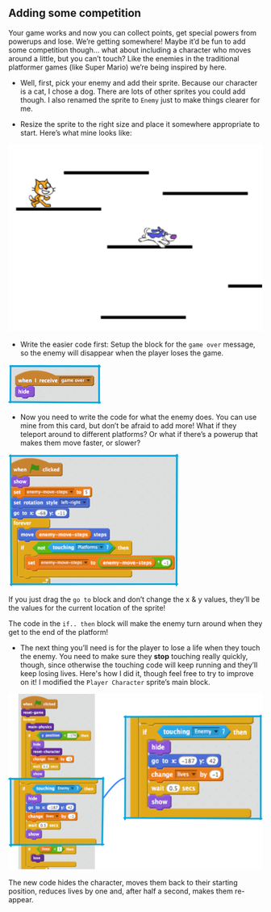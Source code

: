 ## Adding some competition

Your game works and now you can collect points, get special powers from powerups and lose. We’re getting somewhere! Maybe it’d be fun to add some competition though… what about including a character who moves around a little, but you can’t touch? Like the enemies in the traditional platformer games \(like Super Mario\) we’re being inspired by here.

+ Well, first, pick your enemy and add their sprite. Because our character is a cat, I chose a dog. There are lots of other sprites you could add though. I also renamed the sprite to `Enemy` just to make things clearer for me.

+ Resize the sprite to the right size and place it somewhere appropriate to start. Here’s what mine looks like: 

![](images/comp1.png)

+ Write the easier code first: Setup the block for the `game over` message, so the enemy will disappear when the player loses the game. 

![](images/comp2.png)

+ Now you need to write the code for what the enemy does. You can use mine from this card, but don’t be afraid to add more! What if they teleport around to different platforms? Or what if there’s a powerup that makes them move faster, or slower? 

![](images/comp3.png)

If you just drag the `go to` block and don’t change the x & y values, they’ll be the values for the current location of the sprite!
 
The code in the `if.. then` block will make the enemy turn around when they get to the end of the platform!

+ The next thing you’ll need is for the player to lose a life when they touch the enemy. You need to make sure they **stop** touching really quickly, though, since otherwise the touching code will keep running and they’ll keep losing lives. Here's how I did it, though feel free to try to improve on it! I modified the `Player Character` sprite’s main block. 

![](images/comp4modified.png)

The new code hides the character, moves them back to their starting position, reduces lives by one and, after half a second, makes them re-appear.